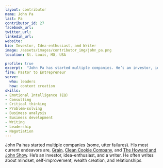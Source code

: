 ```yaml
---
layout: contributor
name: John Pa
last: Pa
contributor_id: 27
facebook_url: 
twitter_url: 
linkedin_url: 
website: 
bio: Investor, Idea-enthusiast, and Writer
image: /assets/images/contributor_img/john_pa.png
location: St. Louis, MO, USA

profile: true
excerpt:  "John Pa has started multiple companies. He’s an investor, idea-enthusiast, and a writer. Career Path: Pastor to Entrepreneur"
fire: Pastor to Entrepreneur
serve:
  who: leaders
  how: content creation
skills:
- Emotional Intelligence (EQ)
- Consulting
- Critical thinking
- Problem-solving
- Business analysis
- Business development
- Writing
- Leadership 
- Negotiation
---
```

John Pa has started multiple companies (some, utter failures). His most current endeavors are, [Grain](http://grainforall.com/), [Clean Cookie Company](//cleancookieco.com/), and [The Howard and John Show](//howardandjohn.com/). He’s an investor, idea-enthusiast, and a writer. He often writes about mindset, self-improvement, wealth creation, and relationships.